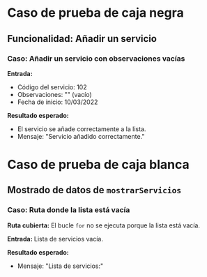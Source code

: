 # Caso de prueba de caja negra

## Funcionalidad: Añadir un servicio
### Caso: Añadir un servicio con observaciones vacías
**Entrada:**
- Código del servicio: 102
- Observaciones: "" (vacío)
- Fecha de inicio: 10/03/2022

**Resultado esperado:**
- El servicio se añade correctamente a la lista.
- Mensaje: "Servicio añadido correctamente."

# Caso de prueba de caja blanca

## Mostrado de datos de `mostrarServicios`

### Caso: Ruta donde la lista está vacía
**Ruta cubierta:** El bucle `for` no se ejecuta porque la lista está vacía.

**Entrada:** Lista de servicios vacía.

**Resultado esperado:**
- Mensaje: "Lista de servicios:"
